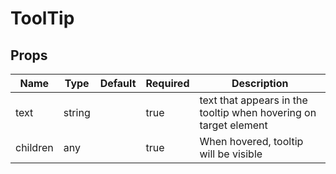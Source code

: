 # ToolTip

## Props
| Name     | Type   | Default | Required | Description                                                      |
| -------- | ------ | ------- | -------- | ---------------------------------------------------------------- |
| text     | string |         | true     | text that appears in the tooltip when hovering on target element |
| children | any    |         | true     | When hovered, tooltip will be visible                            |
